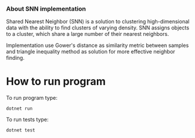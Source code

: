 ### About SNN implementation

Shared Nearest Neighbor (SNN) is a solution to clustering high-dimensional data with the ability to find clusters of varying density. 
SNN assigns objects to a cluster, which share a large number of their nearest neighbors.

Implementation use Gower's distance as similarity metric between samples and triangle inequality method as solution for more effective neighbor finding.

# How to run program

To run program type:
```
dotnet run
```

To run tests type:
```
dotnet test
```